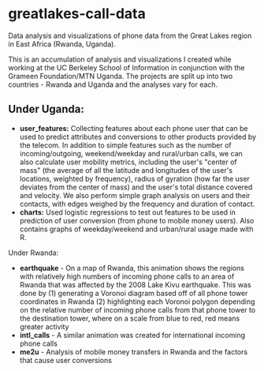 greatlakes-call-data
====================

Data analysis and visualizations of phone data from the Great Lakes region in East Africa (Rwanda, Uganda).

This is an accumulation of analysis and visualizations I created while working at the UC Berkeley School of Information in conjunction with the Grameen Foundation/MTN Uganda. The projects are split up into two countries - Rwanda
and Uganda and the analyses vary for each.

Under Uganda:
---------------------
* **user_features:** Collecting features about each phone user that can be used to predict attributes and conversions to other products provided by the telecom. In addition to simple features such as the number of incoming/outgoing, weekend/weekday and rural/urban calls, we can also calculate user mobility metrics, including the user's "center of mass" (the average of all the latitude and longitudes of the user's locations, weighted by frequency), radius of gyration (how far the user deviates from the center of mass) and the user's total distance covered and velocity. We also perform simple graph analysis on users and their contacts, with edges weighed by the frequency and duration of contact.
* **charts:** Used logistic regressions to test out features to be used in prediction of user conversion (from phone to mobile money users). Also contains graphs of weekday/weekend and urban/rural usage made with R.

Under Rwanda:
* **earthquake** - On a map of Rwanda, this animation shows the regions with relatively high numbers of incoming phone calls to an area of Rwanda that was affected by the 2008 Lake Kivu earthquake. This was done by
(1) generating a Voronoi diagram based off of all phone tower coordinates in Rwanda
(2) highlighting each Voronoi polygon depending on the relative number of incoming phone calls from that phone tower to the destination tower, where on a scale from blue to red, red means greater activity
* **intl_calls** - A similar animation was created for international incoming phone calls
* **me2u** - Analysis of mobile money transfers in Rwanda and the factors that cause user conversions


